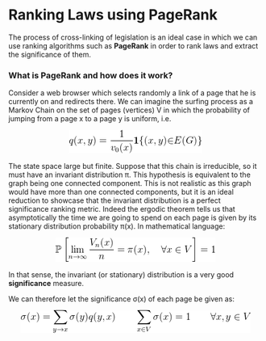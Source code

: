 # Ranking Laws using PageRank

The process of cross-linking of legislation is an ideal case in which we can use ranking algorithms such as **PageRank** in order to rank laws and extract the significance of them.

### What is PageRank and how does it work?

Consider a web browser which selects randomly a link of a page that he is currently on and redirects there. We can imagine the surfing process as a Markov Chain on the set of pages (vertices) V in which the probability of jumping from a page x to a page y is uniform, i.e.

<p align="center">

<img src="eq1.png">

</p>

The state space large but finite. Suppose that this chain is irreducible, so it must have an invariant distribution π. This hypothesis is equivalent to the graph being one connected component. This is not realistic as this graph would have more than one connected components, but it is an ideal reduction to showcase that the invariant distribution is a perfect significance ranking metric.  Indeed the ergodic theorem tells us that asymptotically the time we are going to spend on each page is given by its stationary distribution probability π(x). In mathematical language: 

<p align="center">

<img src="eq2.png">

</p> 

In that sense, the invariant (or stationary) distribution is a very good **significance** measure.

We can therefore let the significance σ(x) of each page be given as:

<p align="center">

<img src="eq3.png">

</p>



